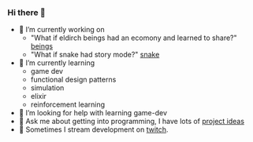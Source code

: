 ### Hi there 👋

- 🔭 I’m currently working on
  - "What if eldirch beings had an ecomony and learned to share?" [beings](https://github.com/joedaws/beings)
  - "What if snake had story mode?" [snake](https://github.com/joedaws/snake)
- 🌱 I’m currently learning 
  - game dev
  - functional design patterns
  - simulation
  - elixir
  - reinforcement learning
- 🤔 I’m looking for help with learning game-dev
- 💬 Ask me about getting into programming, I have lots of [project ideas](https://joedaws.github.io/projects/project_generator.html)
- 👀 Sometimes I stream development on [twitch](https://www.twitch.tv/wolajo).

<!--
**joedaws/joedaws** is a ✨ _special_ ✨ repository because its `README.md` (this file) appears on your GitHub profile.

Here are some ideas to get you started:



- 📫 How to reach me: ...
- 😄 Pronouns: ...
- ⚡ Fun fact: ...
-->
